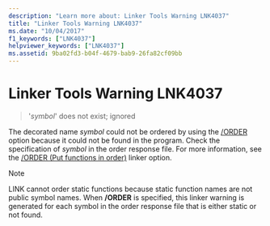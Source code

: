 ```yaml
---
description: "Learn more about: Linker Tools Warning LNK4037"
title: "Linker Tools Warning LNK4037"
ms.date: "10/04/2017"
f1_keywords: ["LNK4037"]
helpviewer_keywords: ["LNK4037"]
ms.assetid: 9ba02fd3-b04f-4679-bab9-26fa82cf09bb
---
```

# Linker Tools Warning LNK4037

>'*symbol*' does not exist; ignored

The decorated name *symbol* could not be ordered by using the [/ORDER](../../build/reference/order-put-functions-in-order.md) option because it could not be found in the program. Check the specification of *symbol* in the order response file. For more information, see the [/ORDER (Put functions in order)](../../build/reference/order-put-functions-in-order.md) linker option.

> [!NOTE]
> LINK cannot order static functions because static function names are not public symbol names. When **/ORDER** is specified, this linker warning is generated for each symbol in the order response file that is either static or not found.

